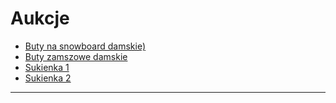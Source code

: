# Aukcje #

  - [Buty na snowboard damskie)](https://hopbit.github.io/my-allegro/buty-snb)
  - [Buty zamszowe damskie](https://hopbit.github.io/my-allegro/buty-zamszowe-szare)
  - [Sukienka 1](https://hopbit.github.io/my-allegro/sukienka-1)
  - [Sukienka 2](https://hopbit.github.io/my-allegro/sukienka-2)


---
